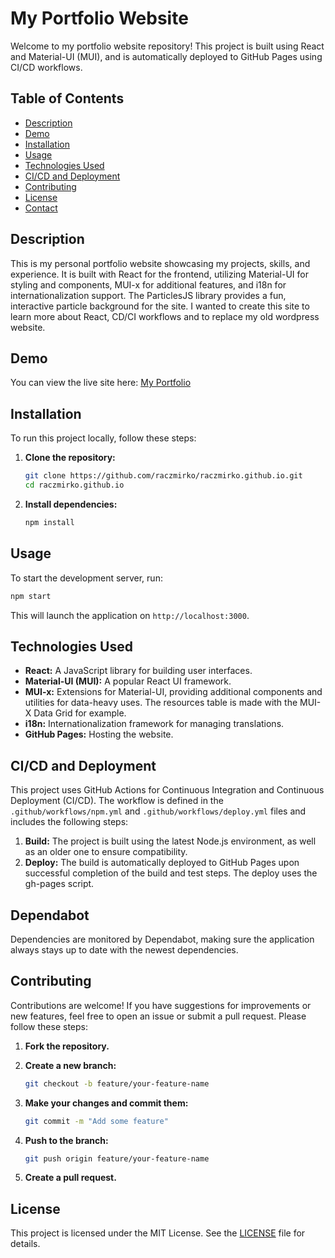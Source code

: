 # My Portfolio Website

Welcome to my portfolio website repository! This project is built using React and Material-UI (MUI), and is automatically deployed to GitHub Pages using CI/CD workflows.

## Table of Contents

- [Description](#description)
- [Demo](#demo)
- [Installation](#installation)
- [Usage](#usage)
- [Technologies Used](#technologies-used)
- [CI/CD and Deployment](#cicd-and-deployment)
- [Contributing](#contributing)
- [License](#license)
- [Contact](#contact)

## Description

This is my personal portfolio website showcasing my projects, skills, and experience. It is built with React for the frontend, utilizing Material-UI for styling and components, MUI-x for additional features, and i18n for internationalization support. The ParticlesJS library provides a fun, interactive particle background for the site. I wanted to create this site to learn more about React, CD/CI workflows and to replace my old wordpress website.

## Demo

You can view the live site here: [My Portfolio](https://raczmirko.github.io)

## Installation

To run this project locally, follow these steps:

1. **Clone the repository:**

   ```bash
   git clone https://github.com/raczmirko/raczmirko.github.io.git
   cd raczmirko.github.io
   ```

2. **Install dependencies:**

   ```bash
   npm install
   ```

## Usage

To start the development server, run:

```bash
npm start
```

This will launch the application on `http://localhost:3000`.

## Technologies Used

- **React:** A JavaScript library for building user interfaces.
- **Material-UI (MUI):** A popular React UI framework.
- **MUI-x:** Extensions for Material-UI, providing additional components and utilities for data-heavy uses. The resources table is made with the MUI-X Data Grid for example.
- **i18n:** Internationalization framework for managing translations.
- **GitHub Pages:** Hosting the website.

## CI/CD and Deployment

This project uses GitHub Actions for Continuous Integration and Continuous Deployment (CI/CD). The workflow is defined in the `.github/workflows/npm.yml`  and `.github/workflows/deploy.yml` files and includes the following steps:

1. **Build:** The project is built using the latest Node.js environment, as well as an older one to ensure compatibility.
2. **Deploy:** The build is automatically deployed to GitHub Pages upon successful completion of the build and test steps. The deploy uses the gh-pages script.

## Dependabot
Dependencies are monitored by Dependabot, making sure the application always stays up to date with the newest dependencies.


## Contributing

Contributions are welcome! If you have suggestions for improvements or new features, feel free to open an issue or submit a pull request. Please follow these steps:

1. **Fork the repository.**
2. **Create a new branch:**

   ```bash
   git checkout -b feature/your-feature-name
   ```

3. **Make your changes and commit them:**

   ```bash
   git commit -m "Add some feature"
   ```

4. **Push to the branch:**

   ```bash
   git push origin feature/your-feature-name
   ```

5. **Create a pull request.**

## License

This project is licensed under the MIT License. See the [LICENSE](LICENSE) file for details.